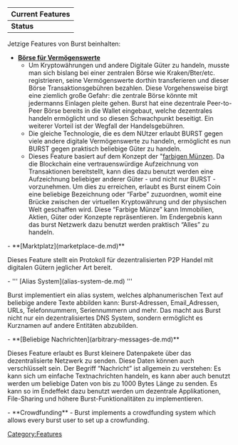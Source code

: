 <languages/>

| Current Features |
|------------------|
| **Status**       |

Jetzige Features von Burst beinhalten:

-   **[Börse für Vermögenswerte](asset-exchange-de.md)**
    -   Um Kryptowährungen und andere Digitale Güter zu handeln, musste man sich bislang bei einer zentralen Börse wie Kraken/Bter/etc. registrieren, seine Vermögenswerte dorthin transferieren und dieser Börse Transaktionsgebühren bezahlen. Diese Vorgehensweise birgt eine ziemlich große Gefahr: die zentrale Börse könnte mit jedermanns Einlagen pleite gehen. Burst hat eine dezentrale Peer-to-Peer Börse bereits in die Wallet eingebaut, welche dezentrales handeln ermöglicht und so diesen Schwachpunkt beseitigt. Ein weiterer Vorteil ist der Wegfall der Handelsgebühren.
    -   Die gleiche Technologie, die es dem NUtzer erlaubt BURST gegen viele andere digitale Vermögenswerte zu handeln, ermöglicht es nun BURST gegen praktisch beliebige Güter zu handeln.
    -   Dieses Feature basiert auf dem Konzept der "[farbigen Münzen](colored-coins-de.md). Da die Blockchain eine vertrauenswürdige Aufzeichnung von Transaktionen bereitstellt, kann dies dazu benutzt werden eine Aufzeichnung beliebiger anderer Güter - und nicht nur BURST - vorzunehmen. Um dies zu erreichen, erlaubt es Burst einem Coin eine beliebige Bezeichnung oder “Farbe” zuzuordnen, womit eine Brücke zwischen der virtuellen Kryptowährung und der physischen Welt geschaffen wird. Diese “Farbige Münze” kann Immobilien, Aktien, Güter oder Konzepte repräsentieren. Im Endergebnis kann das burst Netzwerk dazu benutzt werden praktisch “Alles” zu handeln.

<div class="mw-translate-fuzzy">
-   **[Marktplatz](marketplace-de.md)**

Dieses Feature stellt ein Protokoll für dezentralisierten P2P Handel mit digitalen Gütern jeglicher Art bereit.

</div>
<div class="mw-translate-fuzzy">
-   ''' [Alias System](alias-system-de.md) '''

Burst implementiert ein alias system, welches alphanumerischen Text auf beliebige andere Texte abbilden kann: Burst-Adressen, Email\_Adressen, URLs, Telefonnummern, Seriennummern und mehr. Das macht aus Burst nicht nur ein dezentralisiertes DNS System, sondern ermöglicht es Kurznamen auf andere Entitäten abzubilden.

</div>
<div class="mw-translate-fuzzy">
-   **[Beliebige Nachrichten](arbitrary-messages-de.md)**

Dieses Feature erlaubt es Burst kleinere Datenpakete über das dezentralisierte Netzwerk zu senden. Diese Daten können auch verschlüsselt sein. Der Begriff “Nachricht” ist allgemein zu verstehen: Es kann sich um einfache Textnachrichten handeln, es kann aber auch benutzt werden um beliebige Daten von bis zu 1000 Bytes Länge zu senden. Es kann so im Endeffekt dazu benutzt werden um dezentrale Applikationen, File-Sharing und höhere Burst-Funktionalitäten zu implementieren.

</div>
-   **Crowdfunding**
    -   Burst implements a crowdfunding system which allows every burst user to set up a crowfunding.

<Category:Features>
